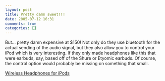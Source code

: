 ```yaml
---
layout: post
title: Pretty damn sweet!!!
date: 2005-07-12 16:31
comments: true
categories: []
---
```

But... pretty damn expensive at $150! Not only do they use bluetooth for the actual sending of the audio signal, but they also allow you to control your iPod which is very interesting. If they only made headphones like this that were earbuds, say, based off of the Shure or Etyomic earbuds. Of course, the control option would probably be missing on something that small.

<a href="http://www.logitech.com/index.cfm/products/details/US/EN,CRID=2439,CONTENTID=10540&ad=AMR_wipod">Wireless Headphones for iPods</a>

<img src="http://www.logitech.com/lang/images/0/7563.jpg" title="" border="0"/>
